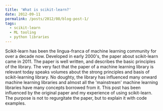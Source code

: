```yaml
---
title: 'What is scikit-learn?'
date: 2012-09-11
permalink: /posts/2012/08/blog-post-1/
tags:
  - scikit-learn
  - ML tooling
  - python libraries
---
```


Scikit-learn has been the lingua-franca of machine learning community for over a decade now. Developed
in early 2000's, the paper about scikit-learn came in 2011. The paper is well written, and describes the
basic principles of the library. The very fact that the paper of a machine learning library is relevant
today speaks volumes about the strong principles and basis of scikit-learning library. No doughty, the
library has influenced many onward machine learning libraries and almost all the 'mainstream' machine
learning libraries have many concepts borrowed from it. This post has been influenced by the original 
paper and my experience of using scikit-learn. The purpose is not to regurgitate the paper, but to
explain it with code examples.

